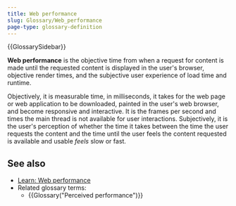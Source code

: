 ```yaml
---
title: Web performance
slug: Glossary/Web_performance
page-type: glossary-definition
---
```


{{GlossarySidebar}}

**Web performance** is the objective time from when a request for content is made until the requested content is displayed in the user's browser, objective render times, and the subjective user experience of load time and runtime.

Objectively, it is measurable time, in milliseconds, it takes for the web page or web application to be downloaded, painted in the user's web browser, and become responsive and interactive. It is the frames per second and times the main thread is not available for user interactions. Subjectively, it is the user's perception of whether the time it takes between the time the user requests the content and the time until the user feels the content requested is available and usable _feels_ slow or fast.

## See also

- [Learn: Web performance](/en-US/docs/Learn_web_development/Extensions/Performance)
- Related glossary terms:
  - {{Glossary("Perceived performance")}}
